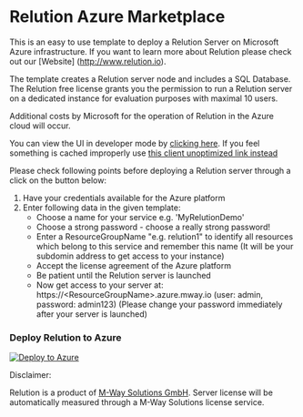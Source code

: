 # Relution Azure Marketplace

This is an easy to use template to deploy a Relution Server on Microsoft Azure infrastructure.
If you want to learn more about Relution please check out our [Website] (http://www.relution.io).

The template creates a Relution server node and includes a SQL Database. 
The Relution free license grants you the permission to run a Relution server on a dedicated instance for evaluation purposes with maximal 10 users.

Additional costs by Microsoft for the operation of Relution in the Azure cloud will occur.

You can view the UI in developer mode by [clicking here](https://portal.azure.com/#blade/Microsoft_Azure_Compute/CreateMultiVmWizardBlade/internal_bladeCallId/anything/internal_bladeCallerParams/{"initialData":{},"providerConfig":{"createUiDefinition":"https%3A%2F%2Fraw.githubusercontent.com%2Frelution-io%2Fazure-marketplace%2Fmaster%2FcreateUiDefinition.json"}}). If you feel something is cached improperly use [this client unoptimized link instead](https://portal.azure.com/?clientOptimizations=false#blade/Microsoft_Azure_Compute/CreateMultiVmWizardBlade/internal_bladeCallId/anything/internal_bladeCallerParams/{"initialData":{},"providerConfig":{"createUiDefinition":"https%3A%2F%2Fraw.githubusercontent.com%2Frelution-io%2Fazure-marketplace%2Fmaster%2FcreateUiDefinition.json"}})

Please check following points before deploying a Relution server through a click on the button below:

1. Have your credentials available for the Azure platform
2. Enter following data in the given template:
    - Choose a name for your service e.g. 'MyRelutionDemo'
    - Choose a strong password - choose a really strong password!
    - Enter a ResourceGroupName "e.g. relution1" to identify all resources which belong to this service and remember this name (It will be your subdomin address to get access to your instance)
    - Accept the license agreement of the Azure platform
    - Be patient until the Relution server is launched
    - Now get access to your server at: https://&lt;ResourceGroupName&gt;.azure.mway.io (user: admin, password: admin123)
     (Please change your password immediately after your server is launched)
    
 
### Deploy Relution to Azure

<a href="https://portal.azure.com/#create/Microsoft.Template/uri/https%3A%2F%2Fraw.githubusercontent.com%2Frelution-io%2Fazure-marketplace%2Fmaster%2FmainTemplate.json" target="_blank">
   <img alt="Deploy to Azure" src="http://azuredeploy.net/deploybutton.png"/>
</a>



Disclaimer:
 
Relution is a product of [M-Way Solutions GmbH](http://www.mwaysolutions.com).
Server license will be automatically measured through a M-Way Solutions license service.


